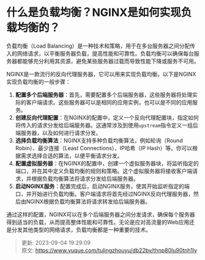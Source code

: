 # 什么是负载均衡？NGINX是如何实现负载均衡的？

负载均衡（Load Balancing）是一种技术和策略，用于在多台服务器之间分配传入的网络请求，以平衡服务器负载，提高性能和可靠性。负载均衡可以确保每台服务器都能够充分利用其资源，避免某些服务器过载而导致性能下降或服务不可用。



NGINX是一款流行的反向代理服务器，它可以用来实现负载均衡。以下是NGINX实现负载均衡的一般步骤：

1.  **配置多个后端服务器**：首先，需要配置多个后端服务器，这些服务器将处理实际的客户端请求。这些服务器可以是相同的应用实例，也可以是不同的应用服务。 
2.  **创建反向代理配置**：在NGINX的配置中，定义一个反向代理配置块，指定如何将传入的请求分发给后端服务器。这通常涉及到使用`upstream`指令定义一组后端服务器，以及如何进行请求分发。 
3.  **选择负载均衡算法**：NGINX支持多种负载均衡算法，例如轮询（Round Robin）、最少连接（Least Connections）、IP哈希（IP Hash）等。你可以根据需求选择合适的算法，以便平衡请求分发。 
4.  **配置虚拟服务器**：在NGINX的配置中，创建一个虚拟服务器块，将监听指定的端口，并在其中定义负载均衡的规则和策略。这个虚拟服务器将接收客户端请求，并根据负载均衡算法将请求分发给后端服务器。 
5.  **启动NGINX服务**：配置完成后，启动NGINX服务，使其开始监听指定的端口，并开始进行负载均衡。客户端请求将首先经过NGINX反向代理服务器，然后由NGINX根据负载均衡算法将请求转发给后端服务器。 



通过这样的配置，NGINX可以在多个后端服务器之间分发请求，确保每个服务器得到适当的负载，从而提高整体性能和可靠性。无论是应对高流量的Web应用还是分发其他类型的网络请求，负载均衡都是一种重要的技术。



> 更新: 2023-09-04 19:29:09  
> 原文: <https://www.yuque.com/tulingzhouyu/db22bv/thnp80lu90tnh1ly>